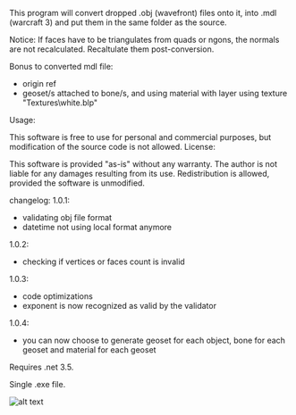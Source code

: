 This program will convert dropped .obj (wavefront) files onto it, into .mdl (warcraft 3) and put them in the same folder as the source.

Notice: If faces have to be triangulates from quads or ngons, the normals are not recalculated. Recaltulate them post-conversion.
     
Bonus to converted mdl file:
- origin ref
- geoset/s attached to bone/s, and using material with layer using texture "Textures\white.blp"

Usage:

This software is free to use for personal and commercial
purposes, but modification of the source code is not allowed.
License:

This software is provided "as-is" without any warranty. The
author is not liable for any damages resulting from its use.
Redistribution is allowed, provided the software is unmodified.

changelog:
1.0.1:
- validating obj file format
- datetime not using local format anymore

1.0.2:
  - checking if vertices or faces count is invalid

1.0.3:
 - code optimizations
 - exponent is now recognized as valid by the validator

1.0.4:
- you can now choose to generate geoset for each object, bone for each geoset and material for each geoset


Requires .net 3.5.

Single .exe file.

![alt text](https://i.ibb.co/qM61dzr/Screenshot-2024-08-27-221956.png)
